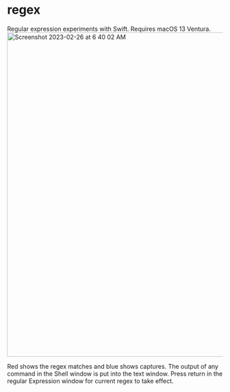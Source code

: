 # regex
Regular expression experiments with Swift. Requires macOS 13 Ventura.
<img width="757" alt="Screenshot 2023-02-26 at 6 40 02 AM" src="https://user-images.githubusercontent.com/16143864/221417312-9988f0a4-b7d4-445c-803b-2ac624b38f55.png">

Red shows the regex matches and blue shows captures. The output of any command in the Shell window is put into the text window. Press return in the regular Expression window for current regex to take effect. 

